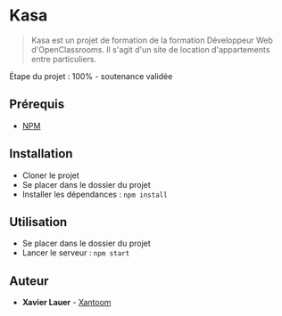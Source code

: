 # Kasa #

> Kasa est un projet de formation de la formation Développeur Web d'OpenClassrooms. Il s'agit d'un site de location d'appartements entre particuliers.

Étape du projet : 100% - soutenance validée

## Prérequis ##

- [NPM](https://www.npmjs.com/)

## Installation ##

- Cloner le projet
- Se placer dans le dossier du projet
- Installer les dépendances : `npm install`
  
## Utilisation ##

- Se placer dans le dossier du projet
- Lancer le serveur : `npm start`

## Auteur ##
* **Xavier Lauer** - [Xantoom](https://github.com/Xantoom)
